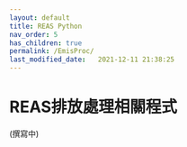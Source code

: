 ```yaml
---
layout: default
title: REAS Python
nav_order: 5
has_children: true
permalink: /EmisProc/
last_modified_date:   2021-12-11 21:38:25
---
```


# REAS排放處理相關程式
(撰寫中)
